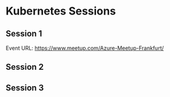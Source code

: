 # Kubernetes Sessions

## Session 1
Event URL: https://www.meetup.com/Azure-Meetup-Frankfurt/

## Session 2

## Session 3
